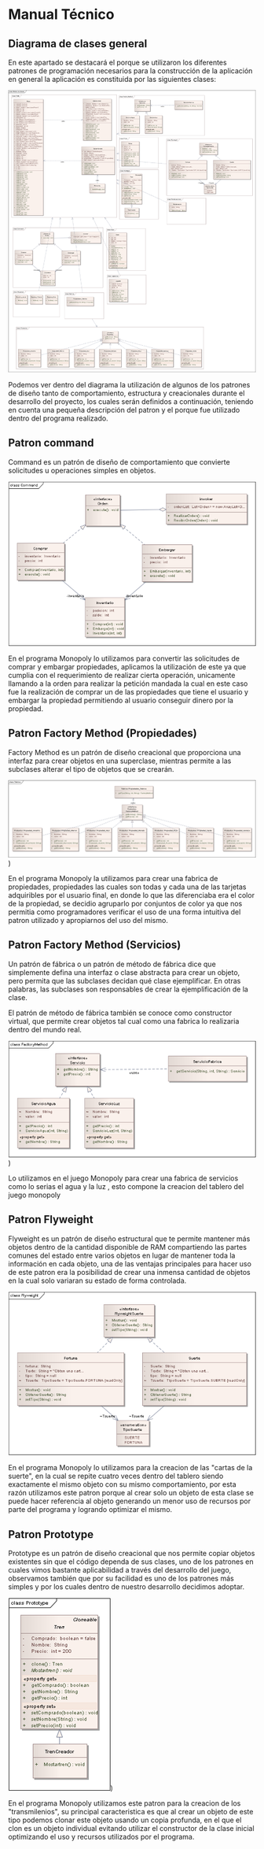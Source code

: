 # Manual Técnico

## Diagrama de clases general

En este apartado se destacará el porque se utilizaron los diferentes patrones de programación necesarios para la construcción de la aplicación en general la aplicación es constituida por las siguientes clases:

![Diagrama de Clases general](https://raw.githubusercontent.com/Juferoga/modelos-i-final/main/diagramas/Diagrama_de_clases_general.png)

Podemos ver dentro del diagrama la utilización de algunos de los patrones de diseño tanto de comportamiento, estructura y creacionales durante el desarrollo del proyecto, los cuales serán definidos a continuación, teniendo en cuenta una pequeña descripción del patron y el porque fue utilizado dentro del programa realizado.

## Patron command

Command es un patrón de diseño de comportamiento que convierte solicitudes u operaciones simples en objetos.

![Diagrama de Clases Patron Command](https://raw.githubusercontent.com/Juferoga/modelos-i-final/main/diagramas/Diagrama_de_clases_command.png)

En el programa Monopoly lo utilizamos para convertir las solicitudes de comprar y embargar propiedades, aplicamos la utilización de este ya que cumplia con el requerimiento de realizar cierta operación, unicamente llamando a la orden para realizar la petición mandada la cual en este caso fue la realización de comprar un de las propiedades que tiene el usuario y embargar la propiedad permitiendo al usuario conseguir dinero por la propiedad. 

## Patron Factory Method (Propiedades)

Factory Method es un patrón de diseño creacional que proporciona una interfaz para crear objetos en una superclase, mientras permite a las subclases alterar el tipo de objetos que se crearán.

![Diagrama de Clases Patron Factory Method](https://raw.githubusercontent.com/Juferoga/modelos-i-final/main/diagramas/Diagrama_de_clases_FactoryPropiedades.png))

En el programa Monopoly la utilizamos para crear una fabrica de propiedades, propiedades las cuales son todas y cada una de las tarjetas adquiribles por el usuario final, en donde lo que las diferenciaba era el color de la propiedad, se decidio agruparlo por conjuntos de color ya que nos permitia como programadores verificar el uso de una forma intuitiva del patron utilizado y apropiarnos del uso del mismo.
 
## Patron Factory Method (Servicios)

Un patrón de fábrica o un patrón de método de fábrica dice que simplemente defina una interfaz o clase abstracta para crear un objeto, pero permita que las subclases decidan qué clase ejemplificar. En otras palabras, las subclases son responsables de crear la ejemplificación de la clase.

El patrón de método de fábrica también se conoce como constructor virtual, que permite crear objetos tal cual como una fabrica lo realizaria dentro del mundo real.

![Diagrama de Clases Patron Factory Method](https://raw.githubusercontent.com/Juferoga/modelos-i-final/main/diagramas/Diagrama_de_clases_FactoryServicios.png))

Lo utilizamos  en el juego Monopoly para crear una fabrica de servicios como lo serias el agua y la luz , esto compone la creacion del tablero del juego monopoly

## Patron Flyweight

Flyweight es un patrón de diseño estructural que te permite mantener más objetos dentro de la cantidad disponible de RAM compartiendo las partes comunes del estado entre varios objetos en lugar de mantener toda la información en cada objeto, una de las ventajas principales para hacer uso de este patron era la posibilidad de crear una inmensa cantidad de objetos en la cual solo variaran su estado de forma controlada.

![Diagrama de Clases Patron Flyweight](https://raw.githubusercontent.com/Juferoga/modelos-i-final/main/diagramas/Diagrama_de_clases_flyweight.png)

En el programa Monopoly lo utilizamos para la creacion de las "cartas de la suerte", en la cual se repite cuatro veces dentro del tablero siendo exactamente el mismo objeto con su mismo comportamiento, por esta razón utilizamos este patron porque al crear solo  un objeto de esta clase  se puede hacer referencia al objeto generando un menor uso de recursos por parte del programa y logrando optimizar el mismo.     
## Patron Prototype

Prototype es un patrón de diseño creacional que nos permite copiar objetos existentes sin que el código dependa de sus clases, uno de los patrones en cuales vimos bastante aplicabilidad a través del desarrollo del juego, observamos también que por su facilidad es uno de los patrones más simples y por los cuales dentro de nuestro desarrollo decidimos adoptar.

![Diagrama de Clases Patron Prototype](https://raw.githubusercontent.com/Juferoga/modelos-i-final/main/diagramas/Diagrama_de_clases_prototype.png))

En el programa Monopoly utilizamos este patron para la creacion de los "transmilenios", su principal caracteristica es que al crear un objeto de este tipo podemos clonar este objeto usando un copia profunda, en el que el clon es un objeto individual evitando utilizar el constructor de la clase inicial optimizando el uso y recursos utilizados por el programa.